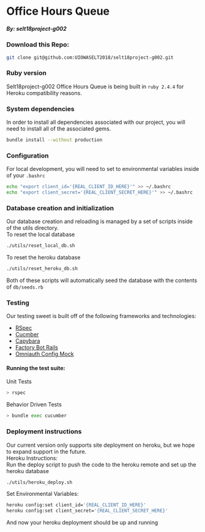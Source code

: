 # Office Hours Queue
##### By: selt18project-g002
    
      
### Download this Repo:
```bash
git clone git@github.com:UIOWASELT2018/selt18project-g002.git
```

### Ruby version  
  
Selt18project-g002 Office Hours Queue is being built in `ruby 2.4.4` for 
Heroku compatibility reasons. 
  
### System dependencies

In order to install all dependencies associated with our project, 
you will need to install all of the associated gems.
```bash
bundle install --without production
```

### Configuration

For local development, you will need to set to environmental variables inside of your `.bashrc`  
```bash
echo "export client_id='{REAL_CLIENT_ID_HERE}'" >> ~/.bashrc
echo "export client_secret='{REAL_CLIENT_SECRET_HERE}'" >> ~/.bashrc
```


### Database creation and initialization

Our database creation and reloading is managed by a set of scripts inside of the utils directory.   
To reset the local database
```bash
./utils/reset_local_db.sh
```
To reset the heroku database
```bash
./utils/reset_heroku_db.sh
```
Both of these scripts will automatically seed the database with the contents of `db/seeds.rb`

### Testing

Our testing sweet is built off of the following frameworks and technologies: 
* [RSpec](http://rspec.info/)
* [Cucmber](https://cucumber.io/)
* [Capybara](https://teamcapybara.github.io/capybara/)
* [Factory Bot Rails](https://github.com/thoughtbot/factory_bot_rails)
* [Omniauth Config Mock](https://github.com/omniauth/omniauth/wiki/Integration-Testing)
  
#### Running the test suite:  
Unit Tests
```bash
> rspec
```  
Behavior Driven Tests
```bash
> bundle exec cucumber
```
### Deployment instructions

Our current version only supports site deployment on heroku, but we hope to expand support in the future.  
Heroku Instructions:   
Run the deploy script to push the code to the heroku remote and set up the heroku database  
```bash
./utils/heroku_deploy.sh
```
Set Environmental Variables:
```bash
heroku config:set client_id='{REAL_CLIENT_ID_HERE}'
heroku config:set client_secret='{REAL_CLIENT_SECRET_HERE}'
``` 
And now your heroku deployment should be up and running
